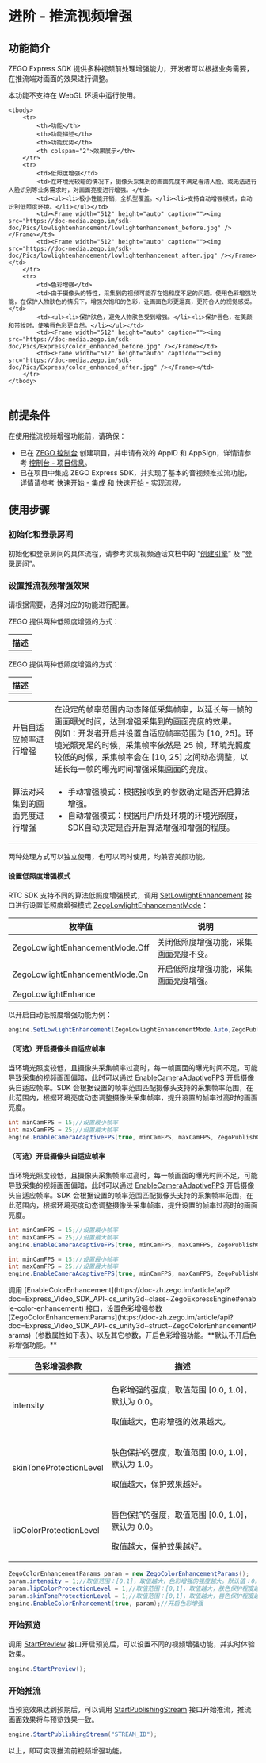# 进阶 - 推流视频增强

## 功能简介

ZEGO Express SDK 提供多种视频前处理增强能力，开发者可以根据业务需要，在推流端对画面的效果进行调整。

<Warning title="注意">
本功能不支持在 WebGL 环境中运行使用。
</Warning>

<table>

    <tbody>
        <tr>
            <th>功能</th>
            <th>功能描述</th>
            <th>功能优势</th>
            <th colspan="2">效果展示</th>
        </tr>
        <tr>
            <td>低照度增强</td>
            <td>在环境光较暗的情况下，摄像头采集到的画面亮度不满足看清人脸、或无法进行人脸识别等业务需求时，对画面亮度进行增强。</td>
            <td><ul><li>极小性能开销，全机型覆盖。</li><li>支持自动增强模式，自动识别低照度环境。</li></ul></td>
            <td><Frame width="512" height="auto" caption=""><img src="https://doc-media.zego.im/sdk-doc/Pics/lowlightenhancement/lowlightenhancement_before.jpg" /></Frame></td>
            <td><Frame width="512" height="auto" caption=""><img src="https://doc-media.zego.im/sdk-doc/Pics/lowlightenhancement/lowlightenhancement_after.jpg" /></Frame></td>
        </tr>
        <tr>
            <td>色彩增强</td>
            <td>由于摄像头的特性，采集到的视频可能存在饱和度不足的问题。使用色彩增强功能，在保护人物肤色的情况下，增强欠饱和的色彩，让画面色彩更逼真，更符合人的视觉感受。</td>
            <td><ul><li>保护肤色，避免人物肤色受到增强。</li><li>保护唇色，在美颜和带妆时，使嘴唇色彩更自然。</li></ul></td>
            <td><Frame width="512" height="auto" caption=""><img src="https://doc-media.zego.im/sdk-doc/Pics/Express/color_enhanced_before.jpg" /></Frame></td>
            <td><Frame width="512" height="auto" caption=""><img src="https://doc-media.zego.im/sdk-doc/Pics/Express/color_enhanced_after.jpg" /></Frame></td>
        </tr>
    </tbody>
</table>



## 前提条件

在使用推流视频增强功能前，请确保：

- 已在 [ZEGO 控制台](https://console.zego.im) 创建项目，并申请有效的 AppID 和 AppSign，详情请参考 [控制台 - 项目信息](/console/project-info)。
- 已在项目中集成 ZEGO Express SDK，并实现了基本的音视频推拉流功能，详情请参考 [快速开始 - 集成](https://doc-zh.zego.im/article/3234) 和 [快速开始 - 实现流程](https://doc-zh.zego.im/article/8620)。

## 使用步骤

### 初始化和登录房间

初始化和登录房间的具体流程，请参考实现视频通话文档中的 “[创建引擎](https://doc-zh.zego.im/article/8620#CreateEngine)” 及 “[登录房间](https://doc-zh.zego.im/article/8620#createroom)”。

### 设置推流视频增强效果

请根据需要，选择对应的功能进行配置。

<Accordion title="低照度增强" defaultOpen="false">
ZEGO 提供两种低照度增强的方式：

<table>
<tbody>
<tr>
<th>描述</th>
</tr>
</tbody>
</table>
    ZEGO 提供两种低照度增强的方式：
<table>
<tbody>
<tr>
<th>描述</th>
</tr>
</tbody>
</table>

<table>
<tbody>
<tr>
<td>开启自适应帧率进行增强</td>
<td>在设定的帧率范围内动态降低采集帧率，以延长每一帧的画面曝光时间，达到增强采集到的画面亮度的效果。
<br /> 例如：开发者开启并设置自适应帧率范围为 [10, 25]。环境光照充足的时候，采集帧率依然是 25 帧，环境光照度较低的时候，采集帧率会在 [10, 25] 之间动态调整，以延长每一帧的曝光时间增强采集画面的亮度。</td>
</tr>
<tr>
<td>算法对采集到的画面亮度进行增强</td>
<td><ul>
<li>手动增强模式：根据接收到的参数确定是否开启算法增强。</li>
<li>自动增强模式：根据用户所处环境的环境光照度，SDK自动决定是否开启算法增强和增强的程度。</li>
</ul>
</td>
</tr>
</tbody>
</table>

两种处理方式可以独立使用，也可以同时使用，均兼容美颜功能。

#### 设置低照度增强模式

RTC SDK 支持不同的算法低照度增强模式，调用 [SetLowlightEnhancement](https://doc-zh.zego.im/article/api?doc=Express_Video_SDK_API~cs_unity3d~class~ZegoExpressEngine#set-lowlight-enhancement) 接口进行设置低照度增强模式 [ZegoLowlightEnhancementMode](https://doc-zh.zego.im/article/api?doc=Express_Video_SDK_API~cs_unity3d~enum~ZegoLowlightEnhancementMode)：

|枚举值|说明|
|---|---|
|ZegoLowlightEnhancementMode.Off| 关闭低照度增强功能，采集画面亮度不变。|
|ZegoLowlightEnhancementMode.On|开启低照度增强功能，采集画面亮度增强。|
|ZegoLowlightEnhance

以开启自动低照度增强功能为例：

```cs
engine.SetLowlightEnhancement(ZegoLowlightEnhancementMode.Auto,ZegoPublishChannel.Main);
```



#### （可选）开启摄像头自适应帧率

当环境光照度较低，且摄像头采集帧率过高时，每一帧画面的曝光时间不足，可能导致采集的视频画面偏暗，此时可以通过 [EnableCameraAdaptiveFPS](https://doc-zh.zego.im/article/api?doc=Express_Video_SDK_API~cs_unity3d~class~ZegoExpressEngine#enable-camera-adaptive-fps) 开启摄像头自适应帧率。SDK 会根据设置的帧率范围匹配摄像头支持的采集帧率范围，在此范围内，根据环境亮度动态调整摄像头采集帧率，提升设置的帧率过高时的画面亮度。

```cs
int minCamFPS = 15;//设置最小帧率
int maxCamFPS = 25;//设置最大帧率
engine.EnableCameraAdaptiveFPS(true, minCamFPS, maxCamFPS, ZegoPublishChannel.Main);
```

#### （可选）开启摄像头自适应帧率

当环境光照度较低，且摄像头采集帧率过高时，每一帧画面的曝光时间不足，可能导致采集的视频画面偏暗，此时可以通过 [EnableCameraAdaptiveFPS](https://doc-zh.zego.im/article/api?doc=Express_Video_SDK_API~cs_unity3d~class~ZegoExpressEngine#enable-camera-adaptive-fps) 开启摄像头自适应帧率。SDK 会根据设置的帧率范围匹配摄像头支持的采集帧率范围，在此范围内，根据环境亮度动态调整摄像头采集帧率，提升设置的帧率过高时的画面亮度。

```cs
int minCamFPS = 15;//设置最小帧率
int maxCamFPS = 25;//设置最大帧率
engine.EnableCameraAdaptiveFPS(true, minCamFPS, maxCamFPS, ZegoPublishChannel.Main);
```

 ```cs
int minCamFPS = 15;//设置最小帧率
int maxCamFPS = 25;//设置最大帧率
engine.EnableCameraAdaptiveFPS(true, minCamFPS, maxCamFPS, ZegoPublishChannel.Main);


 ```
</Accordion>

<Accordion title="色彩增强" defaultOpen="false">
调用 [EnableColorEnhancement](https://doc-zh.zego.im/article/api?doc=Express_Video_SDK_API~cs_unity3d~class~ZegoExpressEngine#enable-color-enhancement) 接口，设置色彩增强参数 [ZegoColorEnhancementParams](https://doc-zh.zego.im/article/api?doc=Express_Video_SDK_API~cs_unity3d~struct~ZegoColorEnhancementParams)（参数属性如下表）、以及其它参数，开启色彩增强功能。**默认不开启色彩增强功能。**

|色彩增强参数|描述|
|-|-|
| intensity|<p>色彩增强的强度，取值范围 [0.0, 1.0]，默认为 0.0。</p><p>取值越大，色彩增强的效果越大。</p>|
| skinToneProtectionLevel |<p>肤色保护的强度，取值范围 [0.0, 1.0]，默认为 1.0。</p><p>取值越大，保护效果越好。</p>|
| lipColorProtectionLevel |<p>唇色保护的强度，取值范围 [0.0, 1.0]，默认为 0.0。</p><p>取值越大，保护效果越好。</p>|

```Cs
ZegoColorEnhancementParams param = new ZegoColorEnhancementParams();
param.intensity = 1;//取值范围：[0,1]，取值越大，色彩增强的强度越大。默认值：0。
param.lipColorProtectionLevel = 1;//取值范围：[0,1]，取值越大，肤色保护程度越大。默认值：1。
param.skinToneProtectionLevel = 1;//取值范围：[0,1]，取值越大，唇色保护程度越大。默认值：0。
engine.EnableColorEnhancement(true, param);//开启色彩增强
```
</Accordion>

### 开始预览

调用 [StartPreview](https://doc-zh.zego.im/article/api?doc=Express_Video_SDK_API~cs_unity3d~class~ZegoExpressEngine#start-preview) 接口开启预览后，可以设置不同的视频增强功能，并实时体验效果。

 ```cs
engine.StartPreview();
```

### 开始推流

当预览效果达到预期后，可以调用 [StartPublishingStream](https://doc-zh.zego.im/article/api?doc=Express_Video_SDK_API~cs_unity3d~class~ZegoExpressEngine#start-publishing-stream) 接口开始推流，推流画面效果将与预览效果一致。

```cs
engine.StartPublishingStream("STREAM_ID");
```

以上，即可实现推流前视频增强功能。